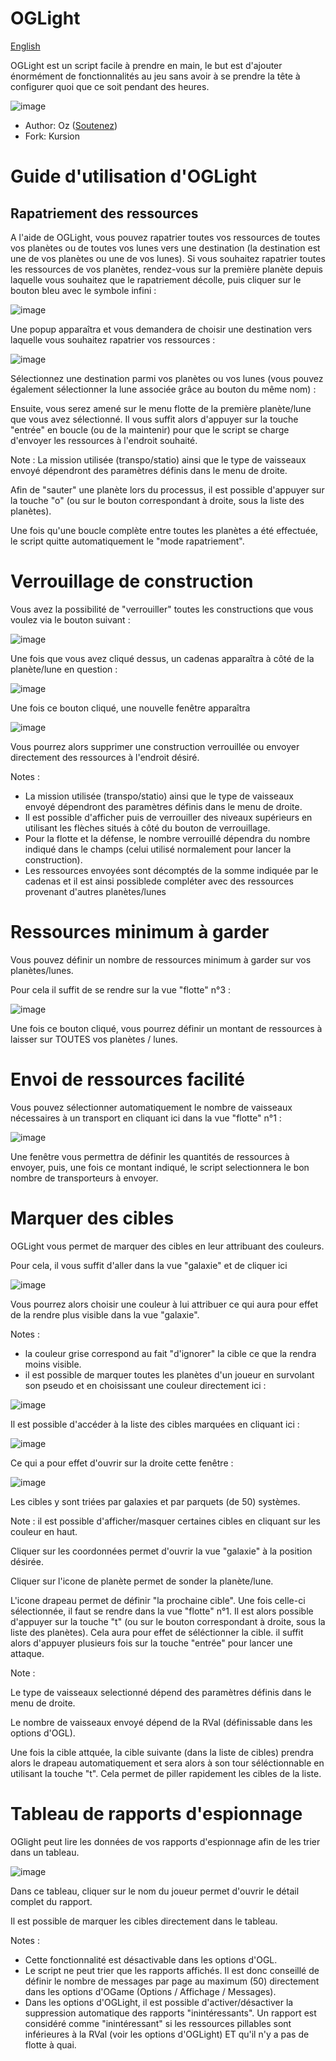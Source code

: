 # OGLight

[English](./README.en.md)

OGLight est un script facile à prendre en main, le but est d'ajouter énormément de fonctionnalités au jeu sans avoir à se prendre la tête à configurer quoi que ce soit pendant des heures.


![image](https://user-images.githubusercontent.com/1087731/189495657-572fa9ef-4aac-4fed-bdbc-596ce117f281.png)

- Author: Oz ([Soutenez](https://ko-fi.com/O4O22XV69))
- Fork: Kursion

# Guide d'utilisation d'OGLight
## Rapatriement des ressources

A l'aide de OGLight, vous pouvez rapatrier toutes vos ressources de toutes vos planètes ou de toutes vos lunes vers une destination (la destination est une de vos planètes ou une de vos lunes).
Si vous souhaitez rapatrier toutes les ressources de vos planètes, rendez-vous sur la première planète depuis laquelle vous souhaitez que le rapatriement décolle, puis cliquer sur le bouton bleu avec le symbole infini :

![image](https://user-images.githubusercontent.com/1087731/189495517-a5dbf0b3-a629-49d5-94e6-9307a520e8a1.png)


Une popup apparaîtra et vous demandera de choisir une destination vers laquelle vous souhaitez rapatrier vos ressources :

![image](https://user-images.githubusercontent.com/1087731/189495523-9e09a914-8098-4ed5-b761-dc9f4ab48c6b.png)


Sélectionnez une destination parmi vos planètes ou vos lunes (vous pouvez également sélectionner la lune associée grâce au bouton du même nom) :

Ensuite, vous serez amené sur le menu flotte de la première planète/lune que vous avez sélectionné. Il vous suffit alors d'appuyer sur la touche "entrée" en boucle (ou de la maintenir) pour que le script se charge d'envoyer les ressources à l'endroit souhaité.

Note : La mission utilisée (transpo/statio) ainsi que le type de vaisseaux envoyé dépendront des paramètres définis dans le menu de droite.

Afin de "sauter" une planète lors du processus, il est possible d'appuyer sur la touche "o" (ou sur le bouton correspondant à droite, sous la liste des planètes).

Une fois qu'une boucle complète entre toutes les planètes a été effectuée, le script quitte automatiquement le "mode rapatriement".

# Verrouillage de construction
Vous avez la possibilité de "verrouiller" toutes les constructions que vous voulez via le bouton suivant :

![image](https://user-images.githubusercontent.com/1087731/189495528-6844d046-bc85-4758-9983-092e0ee4a82c.png)



Une fois que vous avez cliqué dessus, un cadenas apparaîtra à côté de la planète/lune en question :

![image](https://user-images.githubusercontent.com/1087731/189495532-ee508305-ad86-4c7e-a351-fc0eed10eaf2.png)


Une fois ce bouton cliqué, une nouvelle fenêtre apparaîtra

![image](https://user-images.githubusercontent.com/1087731/189495536-67f58644-0812-43d6-b6ed-58cfe4f61325.png)


Vous pourrez alors supprimer une construction verrouillée ou envoyer directement des ressources à l'endroit désiré.

Notes :

- La mission utilisée (transpo/statio) ainsi que le type de vaisseaux envoyé dépendront des paramètres définis dans le menu de droite.
- Il est possible d'afficher puis de verrouiller des niveaux supérieurs en utilisant les flèches situés à côté du bouton de verrouillage.
- Pour la flotte et la défense, le nombre verrouillé dépendra du nombre indiqué dans le champs (celui utilisé normalement pour lancer la construction).
- Les ressources envoyées sont décomptés de la somme indiquée par le cadenas et il est ainsi possiblede compléter avec des ressources provenant d'autres planètes/lunes

# Ressources minimum à garder
Vous pouvez définir un nombre de ressources minimum à garder sur vos planètes/lunes.

Pour cela il suffit de se rendre sur la vue "flotte" n°3 :

![image](https://user-images.githubusercontent.com/1087731/189495585-af23480b-e3f8-4f66-bc79-abb3485961a2.png)


Une fois ce bouton cliqué, vous pourrez définir un montant de ressources à laisser sur TOUTES vos planètes / lunes.

# Envoi de ressources facilité
Vous pouvez sélectionner automatiquement le nombre de vaisseaux nécessaires à un transport en cliquant ici dans la vue "flotte" n°1 :

![image](https://user-images.githubusercontent.com/1087731/189495591-73904a9c-85d8-45e4-be3b-19d4b86734bf.png)


Une fenêtre vous permettra de définir les quantités de ressources à envoyer, puis, une fois ce montant indiqué, le script selectionnera le bon nombre de transporteurs à envoyer.

# Marquer des cibles
OGLight vous permet de marquer des cibles en leur attribuant des couleurs.

Pour cela, il vous suffit d'aller dans la vue "galaxie" et de cliquer ici

![image](https://user-images.githubusercontent.com/1087731/189495601-e77e3df0-1b36-4da9-b5c4-234d5f6ea004.png)


Vous pourrez alors choisir une couleur à lui attribuer ce qui aura pour effet de la rendre plus visible dans la vue "galaxie".

Notes :

- la couleur grise correspond au fait "d'ignorer" la cible ce que la rendra moins visible.
- il est possible de marquer toutes les planètes d'un joueur en survolant son pseudo et en choisissant une couleur directement ici :

![image](https://user-images.githubusercontent.com/1087731/189495612-de2005e8-746a-4ed2-b4fb-213a099db277.png)


Il est possible d'accéder à la liste des cibles marquées en cliquant ici :

![image](https://user-images.githubusercontent.com/1087731/189495614-56b1fbce-0001-4616-8ad3-57a1dec69d6c.png)


Ce qui a pour effet d'ouvrir sur la droite cette fenêtre :

![image](https://user-images.githubusercontent.com/1087731/189495620-67cdcc0e-f08d-4042-a3cb-8387a06c77e2.png)


Les cibles y sont triées par galaxies et par parquets (de 50) systèmes.

Note : il est possible d'afficher/masquer certaines cibles en cliquant sur les couleur en haut.

Cliquer sur les coordonnées permet d'ouvrir la vue "galaxie" à la position désirée.

Cliquer sur l'icone de planète permet de sonder la planète/lune.

L'icone drapeau permet de définir "la prochaine cible". Une fois celle-ci sélectionnée, il faut se rendre dans la vue "flotte" n°1. Il est alors possible d'appuyer sur la touche "t" (ou sur le bouton correspondant à droite, sous la liste des planètes). Cela aura pour effet de séléctionner la cible. il suffit alors d'appuyer plusieurs fois sur la touche "entrée" pour lancer une attaque.

Note :

Le type de vaisseaux selectionné dépend des paramètres définis dans le menu de droite.

Le nombre de vaisseaux envoyé dépend de la RVal (définissable dans les options d'OGL).

Une fois la cible attquée, la cible suivante (dans la liste de cibles) prendra alors le drapeau automatiquement et sera alors à son tour séléctionnable en utilisant la touche "t". Cela permet de piller rapidement les cibles de la liste.

# Tableau de rapports d'espionnage
OGlight peut lire les données de vos rapports d'espionnage afin de les trier dans un tableau.

![image](https://user-images.githubusercontent.com/1087731/189495628-bcee5886-3d3b-436a-9bc5-675f1aff58c0.png)


Dans ce tableau, cliquer sur le nom du joueur permet d'ouvrir le détail complet du rapport.

Il est possible de marquer les cibles directement dans le tableau.

Notes :

- Cette fonctionnalité est désactivable dans les options d'OGL.
- Le script ne peut trier que les rapports affichés. Il est donc conseillé de définir le nombre de messages par page au maximum (50) directement dans les options d'OGame (Options / Affichage / Messages).
- Dans les options d'OGLight, il est possible d'activer/désactiver la suppression automatique des rapports "inintéressants". Un rapport est considéré comme "inintéressant" si les ressources pillables sont inférieures à la RVal (voir les options d'OGLight) ET qu'il n'y a pas de flotte à quai.
